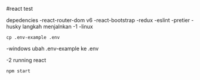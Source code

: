 #react test

depedencies
-react-router-dom v6
-react-bootstrap
-redux
-eslint
-pretier
-husky
langkah menjalnkan
-1
-linux

```
cp .env-example .env
```

-windows
ubah .env-example ke .env

-2 running react

```
npm start
```
